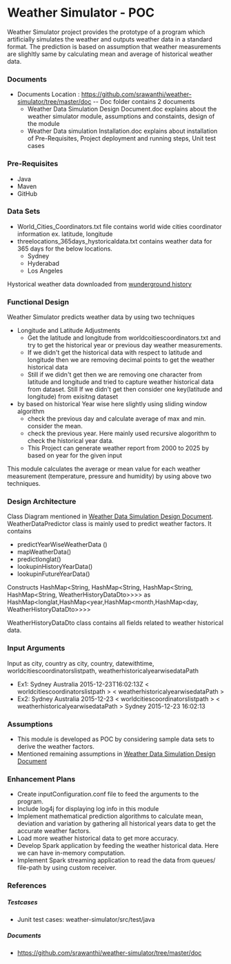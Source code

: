 # Weather Simulator - POC

Weather Simulator project provides the prototype of a program which artificially simulates the weather and outputs weather data in a standard format. The prediction is based on assumption that weather measurements are slighltly same by calculating mean and average of historical weather data.

### Documents
  - Documents Location : https://github.com/srawanthi/weather-simulator/tree/master/doc
  --  Doc folder contains 2 documents
      - Weather Data Simulation Design Document.doc explains about the weather simulator module, assumptions and constaints, design of the module
      - Weather Data simulation Installation.doc explains about installation of Pre-Requisites, Project deployment and running steps, Unit test cases

### Pre-Requisites
   - Java
   - Maven
   - GitHub

### Data Sets
  - World_Cities_Coordinators.txt file contains world wide cities coordinator information ex. latitude, longitude   
  - threelocations_365days_hystoricaldata.txt contains weather data for 365 days for the below locations.
    - Sydney
    - Hyderabad
    - Los Angeles

Hystorical weather data downloaded from [wunderground history](https://www.wunderground.com/history/)
### Functional Design
Weather Simulator predicts weather data by using two techniques
  - Longitude and Latitude Adjustments
      - Get the latitude and longitude from worldcoitiescoordinators.txt and try to get the historical year or previous day weather measurements. 
      - If we didn't get the historical data with respect to latitude and longitude then we are removing decimal points to get the weather historical data
      - Still if we didn't get then we are removing one character from latitude and longitude and tried to capture weather historical data from dataset. Still If we didn't get then consider one key(latitude and longitude) from exisitng dataset
  - by based on historical Year wise here slightly using sliding window algorithm
      - check the previous day and calculate average of max and min. consider the mean.
      - check the previous year. Here mainly used recursive alogorithm to check the historical year data.
      - This Project can generate weather report from 2000 to 2025 by based on year for the given input

This module calculates the average or mean value for each weather measurement (temperature, pressure and humidity) by using above two techniques.

### Design Architecture
Class Diagram mentioned in [Weather Data Simulation Design Document](https://github.com/srawanthi/weather-simulator/tree/master/doc). 
WeatherDataPredictor class is mainly used to predict weather factors. It contains
  - predictYearWiseWeatherData ()
  - mapWeatherData()
  - predictlonglat()
  - lookupinHistoryYearData()
  - lookupinFutureYearData()

Constructs HashMap<String, HashMap<String, HashMap<String, HashMap<String, WeatherHistoryDataDto>>>> as HashMap<longlat,HashMap<year,HashMap<month,HashMap<day, WeatherHistoryDataDto>>>>

WeatherHistoryDataDto class contains all fields related to weather historical data.

### Input Arguments
Input as city, country as city, country,  datewithtime,  worldcitiescoordinatorslistpath,  weatherhistoricalyearwisedataPath
  - Ex1: Sydney Australia 2015-12-23T16:02:13Z < worldcitiescoordinatorslistpath > < weatherhistoricalyearwisedataPath >
  - Ex2: Sydney Australia 2015-12-23 < worldcitiescoordinatorslistpath > < weatherhistoricalyearwisedataPath >
Sydney 2015-12-23 16:02:13


### Assumptions
  - This module is developed as POC by considering sample data sets to derive the weather factors.
  - Mentioned remaining assumptions in [Weather Data Simulation Design Document](https://github.com/srawanthi/weather-simulator/tree/master/doc)

### Enhancement Plans
  - Create inputConfiguration.conf file to feed the arguments to the program.
  - Include log4j for displaying log info in this module
  - Implement mathematical prediction algorithms to calculate mean, deviation and variation by gathering all historical years data to get the accurate weather factors. 
  - Load more weather historical data to get more accuracy.
  - Develop Spark application by feeding the weather historical data. Here we can have in-memory computation.
  - Implement Spark streaming application to read the data from queues/ file-path by using custom receiver.

### References
##### Testcases
  - Junit test cases: weather-simulator/src/test/java

##### Documents
  - https://github.com/srawanthi/weather-simulator/tree/master/doc